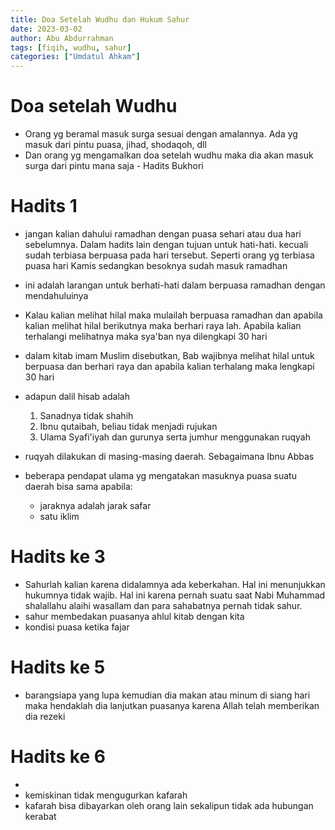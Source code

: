 ```yaml
---
title: Doa Setelah Wudhu dan Hukum Sahur
date: 2023-03-02
author: Abu Abdurrahman
tags: [fiqih, wudhu, sahur]
categories: ["Umdatul Ahkam"]
---
```


# Doa setelah Wudhu

- Orang yg beramal masuk surga sesuai dengan amalannya. Ada yg masuk dari pintu puasa, jihad, shodaqoh, dll
- Dan orang yg mengamalkan doa setelah wudhu maka dia akan masuk surga dari pintu mana saja - Hadits Bukhori


# Hadits 1

- jangan kalian dahului ramadhan dengan puasa sehari atau dua hari sebelumnya. Dalam hadits lain dengan tujuan untuk hati-hati. kecuali sudah terbiasa berpuasa pada hari tersebut. Seperti orang yg terbiasa puasa hari Kamis sedangkan besoknya sudah masuk ramadhan 
- ini adalah larangan untuk berhati-hati dalam berpuasa ramadhan dengan mendahuluinya 

- Kalau kalian melihat hilal maka mulailah berpuasa ramadhan dan apabila kalian melihat hilal berikutnya maka berhari raya lah. Apabila kalian terhalangi melihatnya maka sya'ban nya dilengkapi 30 hari
- dalam kitab imam Muslim disebutkan, Bab wajibnya melihat hilal untuk berpuasa dan berhari raya dan apabila kalian terhalang maka lengkapi 30 hari
- adapun dalil hisab adalah
  1. Sanadnya tidak shahih
  2. Ibnu qutaibah, beliau tidak menjadi rujukan
  3. Ulama Syafi'iyah dan gurunya serta jumhur menggunakan ruqyah
- ruqyah dilakukan di masing-masing daerah. Sebagaimana Ibnu Abbas 
- beberapa pendapat ulama yg mengatakan masuknya puasa suatu daerah bisa sama apabila:
   - jaraknya adalah jarak safar
   - satu iklim

# Hadits ke 3
- Sahurlah kalian karena didalamnya ada keberkahan. Hal ini menunjukkan hukumnya tidak wajib. Hal ini karena pernah suatu saat Nabi Muhammad shalallahu alaihi wasallam dan para sahabatnya pernah tidak sahur.
- sahur membedakan puasanya ahlul kitab dengan kita
- kondisi puasa ketika fajar

# Hadits ke 5

- barangsiapa yang lupa kemudian dia makan atau minum di siang hari maka hendaklah dia lanjutkan puasanya karena Allah telah memberikan dia rezeki
# Hadits ke 6

- 
- kemiskinan tidak mengugurkan kafarah
- kafarah bisa dibayarkan oleh orang lain sekalipun tidak ada hubungan kerabat
